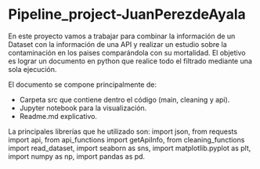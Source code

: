 # Pipeline_project-JuanPerezdeAyala

En este proyecto vamos a trabajar para combinar la información de un Dataset con la información de una API y realizar un estudio sobre la contaminación en los paises comparándola con su mortalidad. El objetivo es lograr un documento en python que realice todo el filtrado mediante una sola ejecución.

El documento se compone principalmente de:
- Carpeta src que contiene dentro el código (main, cleaning y api).
- Jupyter notebook para la visualización.
- Readme.md explicativo.

La principales librerías que he utilizado son:
import json, 
from requests import api, 
from api_functions import getApiInfo, 
from cleaning_functions import read_dataset, 
import seaborn as sns, 
import matplotlib.pyplot as plt, 
import numpy as np, 
import pandas as pd.
